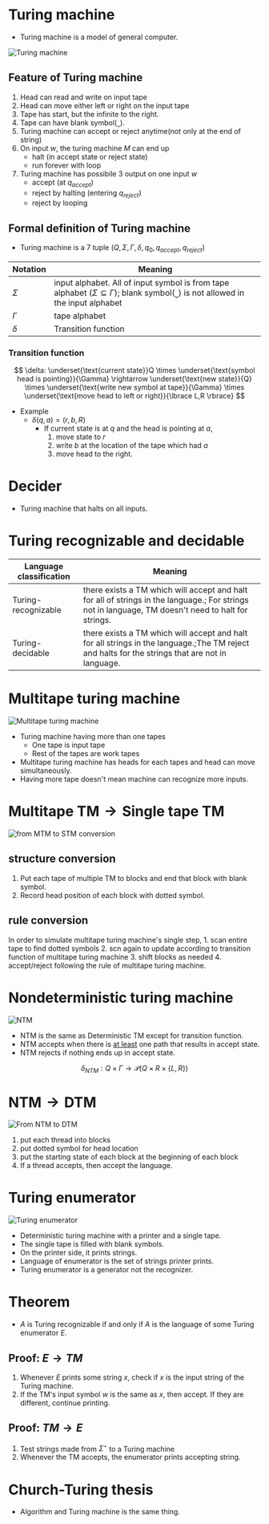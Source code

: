 # Turing machine
* Turing machine is a model of general computer.

![Turing machine](/image/Turing%20mahcine.png)

## Feature of Turing machine
1. Head can read and write on input tape
1. Head can move either left or right on the input tape
1. Tape has start, but the infinite to the right.
1. Tape can have blank symbol(˽).
1. Turing machine can accept or reject anytime(not only at the end of string)
1. On input $w$, the turing machine $M$ can end up
    * halt (in accept state or reject state)
    * run forever with loop
1. Turing machine has possibile 3 output on one input $w$
    * accept (at $q_{accept}$)
    * reject by halting (entering $q_{reject}$)
    * reject by looping


## Formal definition of Turing machine
* Turing machine is a 7 tuple $\left (Q,\Sigma,\Gamma,\delta,q_{0},q_{accept},q_{reject} \right )$


|Notation|Meaning|
|-------|---|
|$\Sigma$|input alphabet. All of input symbol is from tape alphabet $\left(\Sigma \subseteq \Gamma \right)$; blank symbol(˽) is not allowed in the input alphabet|
|$\Gamma$|tape alphabet|
|$\delta$|Transition function

### Transition function
$$
\delta: \underset{\text{current state}}Q \times \underset{\text{symbol head is pointing}}{\Gamma} \rightarrow \underset{\text{new state}}{Q} \times \underset{\text{write new symbol at tape}}{\Gamma} \times \underset{\text{move head to left or right}}{\lbrace L,R \rbrace}
$$

* Example
    * $\delta(q,a)=(r,b,R)$
        * If current state is at $q$ and the head is pointing at $a$,
            1. move state to $r$
            1. write $b$ at the location of the tape which had $a$
            1. move head to the right.


# Decider
* Turing machine that halts on all inputs.

# Turing recognizable and decidable

|Language classification|Meaning|
|--------------|-------|
|Turing-recognizable|there exists a TM which will accept and halt for all of strings in the language.; For strings not in language, TM doesn't need to halt for strings.|
|Turing-decidable|there exists a TM which will accept and halt for all strings in the language.;The TM reject and halts for the strings that are not in language.|


# Multitape turing machine
![Multitape turing machine](/image/Multitape%20TM.png)

* Turing machine having more than one tapes
    * One tape is input tape
    * Rest of the tapes are work tapes
* Multitape turing machine has heads for each tapes and head can move simultaneously.
* Having more tape doesn't mean machine can recognize more inputs.

# $\text{Multitape TM}\rightarrow \text{Single tape TM}$
![from MTM to STM conversion](/image/Multitape%20TM%20to%20Single%20tape%20TM.png)
## structure conversion
1. Put each tape of multiple TM to blocks and end that block with blank symbol.
2. Record head position of each block with dotted symbol.
## rule conversion
In order to simulate multitape turing machine's single step,
    1. scan entire tape to find dotted symbols
    2. scn again to update according to transition function of multitape turing machine
    3. shift blocks as needed
    4. accept/reject following the rule of multitape turing machine. 

# Nondeterministic turing machine
![NTM](/image/NTM%20tree.png)
* NTM is the same as Deterministic TM except for transition function.
* NTM accepts when there is <u>at least</u> one path that results in accept state.
* NTM rejects if nothing ends up in accept state.

$$
\delta_{NTM}:Q\times \Gamma \rightarrow \mathcal{P}(Q\times R\times \lbrace L,R \rbrace)
$$

# $\text{NTM}\rightarrow \text{DTM}$
![From NTM to DTM](/image/from%20NTM%20to%20DTM.png)

1. put each thread into blocks
1. put dotted symbol for head location
1. put the starting state of each block at the beginning of each block
1. If a thread accepts, then accept the language.

# Turing enumerator
![Turing enumerator](/image/Turing%20enumerator.png)

* Deterministic turing machine with a printer and a single tape.
* The single tape is filled with blank symbols.
* On the printer side, it prints strings.
* Language of enumerator is the set of strings printer prints.
* Turing enumerator is a generator not the recognizer.

# Theorem
* $A$ is Turing recognizable if and only if $A$ is the language of some Turing enumerator $E$.

## Proof: $E\rightarrow TM$
1. Whenever $E$ prints some string $x$, check if $x$ is the input string of the Turing machine.
2. If the TM's input symbol $w$ is the same as $x$, then accept. If they are different, continue printing.

## Proof: $TM\rightarrow E$
1. Test strings made from $\Sigma^{\star}$ to a Turing machine
2. Whenever the TM accepts, the enumerator prints accepting string.

# Church-Turing thesis
* Algorithm and Turing machine is the same thing.

